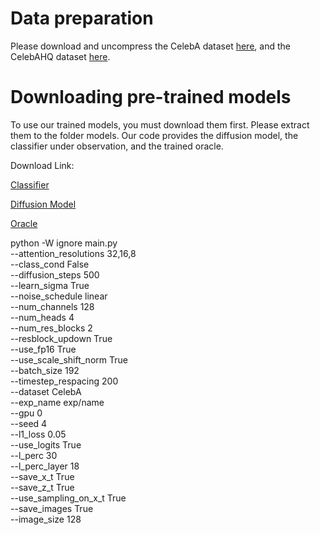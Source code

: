 # **Data preparation**
Please download and uncompress the CelebA dataset [here](https://mmlab.ie.cuhk.edu.hk/projects/CelebA.html), and the CelebAHQ dataset [here](https://github.com/switchablenorms/CelebAMask-HQ).

# **Downloading pre-trained models**
To use our trained models, you must download them first. Please extract them to the folder models. Our code provides the diffusion model, the classifier under observation, and the trained oracle.  

Download Link:  

[Classifier](https://drive.google.com/file/d/1OqjWns4NSu6AiKkOnpUOjUHzA8sQlaOA/view)  

[Diffusion Model](https://drive.google.com/file/d/17iB1aL4xctDukov-OIDuKqZdQ9YB1ZQz/view)  

[Oracle](https://drive.google.com/file/d/1Ua9gK1BiUTG4wIkhpBpWyn6B-OCQKKMx/view)  


python -W ignore main.py \
    --attention_resolutions 32,16,8 \
    --class_cond False \
    --diffusion_steps 500 \
    --learn_sigma True \
    --noise_schedule linear \
    --num_channels 128 \
    --num_heads 4 \
    --num_res_blocks 2 \
    --resblock_updown True \
    --use_fp16 True \
    --use_scale_shift_norm True \
    --batch_size 192 \
    --timestep_respacing 200  \
    --dataset CelebA \
    --exp_name exp/name \
    --gpu 0 \
    --seed 4 \
    --l1_loss 0.05 \
    --use_logits True \
    --l_perc 30 \
    --l_perc_layer 18 \
    --save_x_t True \
    --save_z_t True\
    --use_sampling_on_x_t True \
    --save_images True \
    --image_size 128
